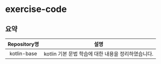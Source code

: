# exercise-code

## 요약

| Repository명 | 설명 |
|:---:|:---:|
|kotlin-base|kotlin 기본 문법 학습에 대한 내용을 정리하였습니다.|

   